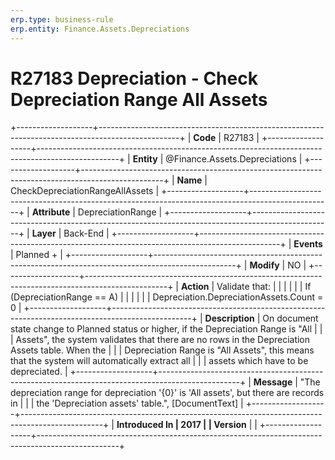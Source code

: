 ```yaml
---
erp.type: business-rule
erp.entity: Finance.Assets.Depreciations
---
```


# R27183 Depreciation - Check Depreciation Range All Assets
+-------------------+--------------------------------------------------------------------------------------------------+
| **Code**          | R27183                                                                                           |
+-------------------+--------------------------------------------------------------------------------------------------+
| **Entity**        | @Finance.Assets.Depreciations                                                                                     |
+-------------------+--------------------------------------------------------------------------------------------------+
| **Name**          | CheckDepreciationRangeAllAssets                                                                  |
+-------------------+--------------------------------------------------------------------------------------------------+
| **Attribute**     | DepreciationRange                                                                                |
+-------------------+--------------------------------------------------------------------------------------------------+
| **Layer**         | Back-End                                                                                         |
+-------------------+--------------------------------------------------------------------------------------------------+
| **Events**        | Planned +                                                                                        |
+-------------------+--------------------------------------------------------------------------------------------------+
| **Modify**        | NO                                                                                               |
+-------------------+--------------------------------------------------------------------------------------------------+
| **Action**        | Validate that:                                                                                   |
|                   |                                                                                                  |
|                   | If (DepreciationRange == A)                                                                      |
|                   |                                                                                                  |
|                   | Depreciation.DepreciationAssets.Count = 0                                                        |
+-------------------+--------------------------------------------------------------------------------------------------+
| **Description**   | On document state change to Planned status or higher, if the Depreciation Range is \"All         |
|                   | Assets\", the system validates that there are no rows in the Depreciation Assets table. When the |
|                   | Depreciation Range is \"All Assets\", this means that the system will automatically extract all  |
|                   | assets which have to be depreciated.                                                             |
+-------------------+--------------------------------------------------------------------------------------------------+
| **Message**       | \"The depreciation range for depreciation \'{0}\' is \'All assets\', but there are records in    |
|                   | the \'Depreciation assets\' table.\", \[DocumentText\]                                           |
+-------------------+--------------------------------------------------------------------------------------------------+
| **Introduced In   | 2017                                                                                             |
| Version**         |                                                                                                  |
+-------------------+--------------------------------------------------------------------------------------------------+

  

  

  
